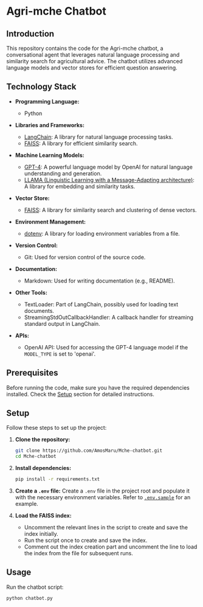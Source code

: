 # Agri-mche Chatbot

## Introduction

This repository contains the code for the Agri-mche chatbot, a conversational agent that leverages natural language processing and similarity search for agricultural advice. The chatbot utilizes advanced language models and vector stores for efficient question answering.

## Technology Stack

- **Programming Language:**
  - Python

- **Libraries and Frameworks:**
  - [LangChain](https://github.com/NCATS-Tangerine/langchain): A library for natural language processing tasks.
  - [FAISS](https://github.com/facebookresearch/faiss): A library for efficient similarity search.

- **Machine Learning Models:**
  - [GPT-4](https://www.openai.com/): A powerful language model by OpenAI for natural language understanding and generation.
  - [LLAMA (Linguistic Learning with a Message-Adapting architecture)](https://llamallama.readthedocs.io/en/latest/): A library for embedding and similarity tasks.

- **Vector Store:**
  - [FAISS](https://github.com/facebookresearch/faiss): A library for similarity search and clustering of dense vectors.

- **Environment Management:**
  - [dotenv](https://github.com/theskumar/python-dotenv): A library for loading environment variables from a file.

- **Version Control:**
  - Git: Used for version control of the source code.

- **Documentation:**
  - Markdown: Used for writing documentation (e.g., README).

- **Other Tools:**
  - TextLoader: Part of LangChain, possibly used for loading text documents.
  - StreamingStdOutCallbackHandler: A callback handler for streaming standard output in LangChain.

- **APIs:**
  - OpenAI API: Used for accessing the GPT-4 language model if the `MODEL_TYPE` is set to 'openai'.

## Prerequisites

Before running the code, make sure you have the required dependencies installed. Check the [Setup](#setup) section for detailed instructions.

## Setup

Follow these steps to set up the project:

1. **Clone the repository:**
    ```bash
    git clone https://github.com/AmosMaru/Mche-chatbot.git
    cd Mche-chatbot
    ```

2. **Install dependencies:**
    ```bash
    pip install -r requirements.txt
    ```

3. **Create a `.env` file:**
    Create a `.env` file in the project root and populate it with the necessary environment variables. Refer to [`.env.sample`](.env.sample) for an example.

4. **Load the FAISS index:**
    - Uncomment the relevant lines in the script to create and save the index initially.
    - Run the script once to create and save the index.
    - Comment out the index creation part and uncomment the line to load the index from the file for subsequent runs.

## Usage

Run the chatbot script:

```bash
python chatbot.py
